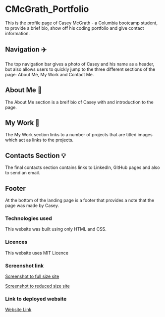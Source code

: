 # CMcGrath_Portfolio

This is the profile page of Casey McGrath - a Columbia bootcamp student, to provide a brief bio, show off his coding portfolio and give contact information. 

## Navigation ✈️
The top navigation bar gives a photo of Casey and his name as a header, but also allows users to quickly jump to the three different sections of the page: About Me, My Work and Contact Me.

## About Me 🍾
The About Me section is a breif bio of Casey with and introduction to the page. 

## My Work 📖
The My Work section links to a number of projects that are titled images which act as links to the projects. 

## Contacts Section 💡
The final contacts section contains links to LinkedIn, GitHub pages and also to send an email.

## Footer
At the bottom of the landing page is a footer that provides a note that the page was made by Casey.

### Technologies used
This website was built using only HTML and CSS.

### Licences
This website uses MIT Licence


### Screenshot link
[Screenshot to full size site](./assets/images/Site_Full_Size.png)

[Screenshot to reduced size site](./assets/images/Site_Reduced_Size.png)

### Link to deployed website
[Website Link](https://riskthatbiscuit.github.io/CMcGrath_Portfolio/)